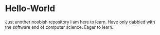 # Hello-World
Just another noobish repository
I am here to learn. Have only dabbled with the software end of computer science. Eager to learn.
